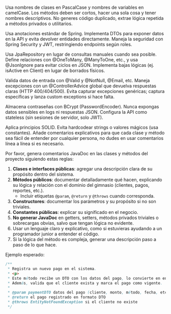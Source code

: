 Usa nombres de clases en PascalCase y nombres de variables en camelCase.
Los métodos deben ser cortos, hacer una sola cosa y tener nombres descriptivos.
No generes código duplicado, extrae lógica repetida a métodos privados o utilitarios. 

Usa anotaciones estándar de Spring. 
Implementa DTOs para exponer datos en la API y evita devolver entidades directamente. 
Maneja la seguridad con Spring Security y JWT, restringiendo endpoints según roles. 

Usa JpaRepository en lugar de consultas manuales cuando sea posible.
Define relaciones con @OneToMany, @ManyToOne, etc., y usa @JsonIgnore para evitar ciclos en JSON.
Implementa bajas lógicas (ej. isActive en Client) en lugar de borrados físicos.

Valida datos de entrada con @Valid y @NotNull, @Email, etc.
Maneja excepciones con un @ControllerAdvice global que devuelva respuestas claras (HTTP 400/404/500).
Evita capturar excepciones genéricas; captura específicas y lanza custom exceptions si hace falta.

Almacena contraseñas con BCrypt (PasswordEncoder).
Nunca expongas datos sensibles en logs ni respuestas JSON.
Configura la API como stateless (sin sesiones de servidor, solo JWT).

Aplica principios SOLID.
Evita hardcodear strings o valores mágicos (usa constantes).
Añade comentarios explicativos para que cada clase y método sea fácil de entender por cualquier persona, no dudes en usar comentarios línea a línea si es necesario.

Por favor, genera comentarios JavaDoc en las clases y métodos del proyecto siguiendo estas reglas:

1. **Clases e interfaces públicas**: agregar una descripción clara de su propósito dentro del sistema.
2. **Métodos públicos**: documentar detalladamente qué hacen, explicando su lógica y relación con el dominio del gimnasio (clientes, pagos, reportes, etc.).
    - Incluir etiquetas `@param`, `@return` y `@throws` cuando corresponda.
3. **Constructores**: documentar los parámetros y su propósito si no son triviales.
4. **Constantes públicas**: explicar su significado en el negocio.
5. **No generar JavaDoc** en getters, setters, métodos privados triviales o sobrecargas obvias, salvo que tengan lógica no evidente.
6. Usar un lenguaje claro y explicativo, como si estuvieras ayudando a un programador junior a entender el código.
7. Si la lógica del método es compleja, generar una descripción paso a paso de lo que hace.

Ejemplo esperado:

```java
/**
 * Registra un nuevo pago en el sistema.
 * <p>
 * Este método recibe un DTO con los datos del pago, lo convierte en entidad y lo guarda en la base de datos.
 * Además, valida que el cliente exista y marca el pago como vigente.
 *
 * @param paymentDTO datos del pago (cliente, monto, método, fecha, etc.)
 * @return el pago registrado en formato DTO
 * @throws EntityNotFoundException si el cliente no existe
 */